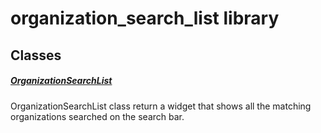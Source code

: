



# organization_search_list library











## Classes

##### [OrganizationSearchList](../widgets_organization_search_list/OrganizationSearchList-class.md)



OrganizationSearchList class return a widget that shows all
the matching organizations searched on the search bar.















